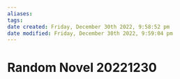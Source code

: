 ```yaml
---
aliases: 
tags: 
date created: Friday, December 30th 2022, 9:58:52 pm
date modified: Friday, December 30th 2022, 9:59:04 pm
---
```


# Random Novel 20221230

